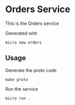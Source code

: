 # Orders Service

This is the Orders service

Generated with

```
micro new orders
```

## Usage

Generate the proto code

```
make proto
```

Run the service

```
micro run .
```